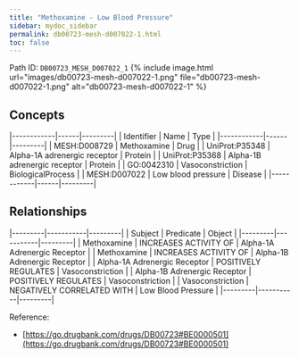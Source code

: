 ```yaml
---
title: "Methoxamine - Low Blood Pressure"
sidebar: mydoc_sidebar
permalink: db00723-mesh-d007022-1.html
toc: false 
---
```



Path ID: `DB00723_MESH_D007022_1`
{% include image.html url="images/db00723-mesh-d007022-1.png" file="db00723-mesh-d007022-1.png" alt="db00723-mesh-d007022-1" %}

## Concepts

|------------|------|---------|
| Identifier | Name | Type    |
|------------|------|---------|
| MESH:D008729 | Methoxamine | Drug |
| UniProt:P35348 | Alpha-1A adrenergic receptor | Protein |
| UniProt:P35368 | Alpha-1B adrenergic receptor | Protein |
| GO:0042310 | Vasoconstriction | BiologicalProcess |
| MESH:D007022 | Low blood pressure | Disease |
|------------|------|---------|

## Relationships

|---------|-----------|---------|
| Subject | Predicate | Object  |
|---------|-----------|---------|
| Methoxamine | INCREASES ACTIVITY OF | Alpha-1A Adrenergic Receptor |
| Methoxamine | INCREASES ACTIVITY OF | Alpha-1B Adrenergic Receptor |
| Alpha-1A Adrenergic Receptor | POSITIVELY REGULATES | Vasoconstriction |
| Alpha-1B Adrenergic Receptor | POSITIVELY REGULATES | Vasoconstriction |
| Vasoconstriction | NEGATIVELY CORRELATED WITH | Low Blood Pressure |
|---------|-----------|---------|

Reference: 
  - [https://go.drugbank.com/drugs/DB00723#BE0000501](https://go.drugbank.com/drugs/DB00723#BE0000501)
